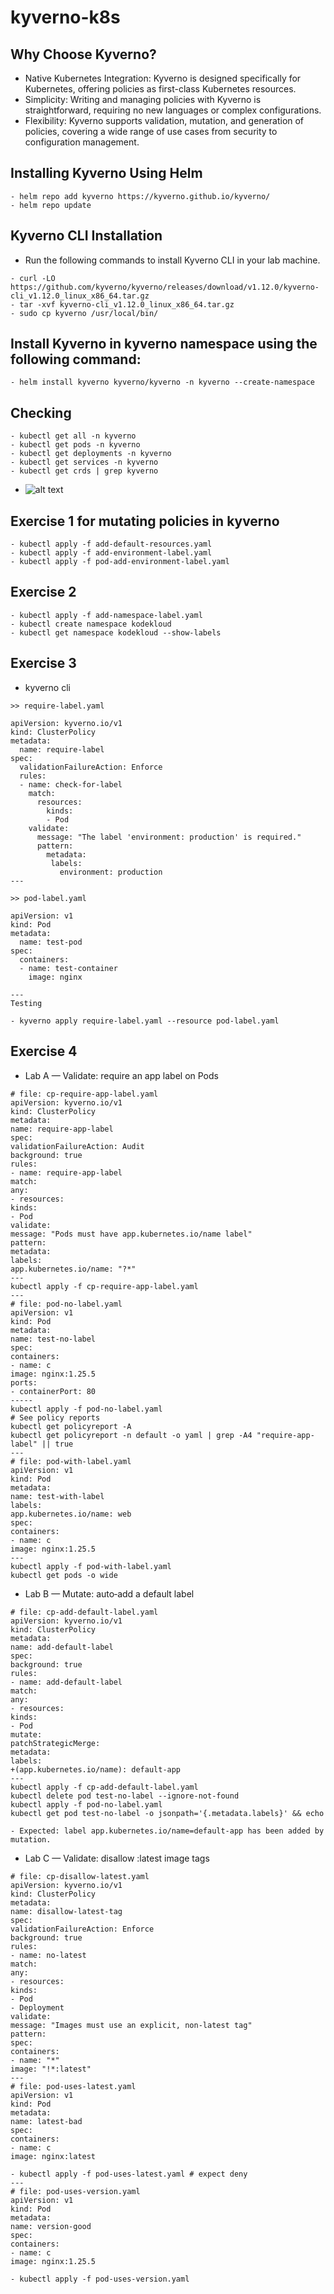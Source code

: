 # kyverno-k8s

## Why Choose Kyverno?
- Native Kubernetes Integration: Kyverno is designed specifically for Kubernetes, offering policies as first-class Kubernetes resources.
- Simplicity: Writing and managing policies with Kyverno is straightforward, requiring no new languages or complex configurations.
- Flexibility: Kyverno supports validation, mutation, and generation of policies, covering a wide range of use cases from security to configuration management.

## Installing Kyverno Using Helm
```
- helm repo add kyverno https://kyverno.github.io/kyverno/
- helm repo update
```
## Kyverno CLI Installation

- Run the following commands to install Kyverno CLI in your lab machine.

```
- curl -LO https://github.com/kyverno/kyverno/releases/download/v1.12.0/kyverno-cli_v1.12.0_linux_x86_64.tar.gz
- tar -xvf kyverno-cli_v1.12.0_linux_x86_64.tar.gz
- sudo cp kyverno /usr/local/bin/
```

## Install Kyverno in kyverno namespace using the following command:
```
- helm install kyverno kyverno/kyverno -n kyverno --create-namespace
```
## Checking 
```
- kubectl get all -n kyverno
- kubectl get pods -n kyverno
- kubectl get deployments -n kyverno
- kubectl get services -n kyverno
- kubectl get crds | grep kyverno
```
- ![alt text](image.png)

## Exercise 1 for mutating policies in kyverno

```
- kubectl apply -f add-default-resources.yaml
- kubectl apply -f add-environment-label.yaml
- kubectl apply -f pod-add-environment-label.yaml
```

## Exercise 2

```
- kubectl apply -f add-namespace-label.yaml
- kubectl create namespace kodekloud
- kubectl get namespace kodekloud --show-labels
```

## Exercise 3
- kyverno cli 
```
>> require-label.yaml

apiVersion: kyverno.io/v1
kind: ClusterPolicy
metadata:
  name: require-label
spec:
  validationFailureAction: Enforce
  rules:
  - name: check-for-label
    match:
      resources:
        kinds:
        - Pod
    validate:
      message: "The label 'environment: production' is required."
      pattern:
        metadata:
         labels:
           environment: production
---

>> pod-label.yaml

apiVersion: v1
kind: Pod
metadata:
  name: test-pod
spec:
  containers:
  - name: test-container
    image: nginx

---
Testing

- kyverno apply require-label.yaml --resource pod-label.yaml

```
## Exercise 4
- Lab A — Validate: require an app label on Pods
```
# file: cp-require-app-label.yaml
apiVersion: kyverno.io/v1
kind: ClusterPolicy
metadata:
name: require-app-label
spec:
validationFailureAction: Audit
background: true
rules:
- name: require-app-label
match:
any:
- resources:
kinds:
- Pod
validate:
message: "Pods must have app.kubernetes.io/name label"
pattern:
metadata:
labels:
app.kubernetes.io/name: "?*"
---
kubectl apply -f cp-require-app-label.yaml
---
# file: pod-no-label.yaml
apiVersion: v1
kind: Pod
metadata:
name: test-no-label
spec:
containers:
- name: c
image: nginx:1.25.5
ports:
- containerPort: 80
-----
kubectl apply -f pod-no-label.yaml
# See policy reports
kubectl get policyreport -A
kubectl get policyreport -n default -o yaml | grep -A4 "require-app-label" || true
---
# file: pod-with-label.yaml
apiVersion: v1
kind: Pod
metadata:
name: test-with-label
labels:
app.kubernetes.io/name: web
spec:
containers:
- name: c
image: nginx:1.25.5
---
kubectl apply -f pod-with-label.yaml
kubectl get pods -o wide

```
- Lab B — Mutate: auto‑add a default label
```
# file: cp-add-default-label.yaml
apiVersion: kyverno.io/v1
kind: ClusterPolicy
metadata:
name: add-default-label
spec:
background: true
rules:
- name: add-default-label
match:
any:
- resources:
kinds:
- Pod
mutate:
patchStrategicMerge:
metadata:
labels:
+(app.kubernetes.io/name): default-app
---
kubectl apply -f cp-add-default-label.yaml
kubectl delete pod test-no-label --ignore-not-found
kubectl apply -f pod-no-label.yaml
kubectl get pod test-no-label -o jsonpath='{.metadata.labels}' && echo

- Expected: label app.kubernetes.io/name=default-app has been added by mutation.

```
- Lab C — Validate: disallow :latest image tags

```
# file: cp-disallow-latest.yaml
apiVersion: kyverno.io/v1
kind: ClusterPolicy
metadata:
name: disallow-latest-tag
spec:
validationFailureAction: Enforce
background: true
rules:
- name: no-latest
match:
any:
- resources:
kinds:
- Pod
- Deployment
validate:
message: "Images must use an explicit, non-latest tag"
pattern:
spec:
containers:
- name: "*"
image: "!*:latest"
---
# file: pod-uses-latest.yaml
apiVersion: v1
kind: Pod
metadata:
name: latest-bad
spec:
containers:
- name: c
image: nginx:latest

- kubectl apply -f pod-uses-latest.yaml # expect deny
---
# file: pod-uses-version.yaml
apiVersion: v1
kind: Pod
metadata:
name: version-good
spec:
containers:
- name: c
image: nginx:1.25.5

- kubectl apply -f pod-uses-version.yaml
```